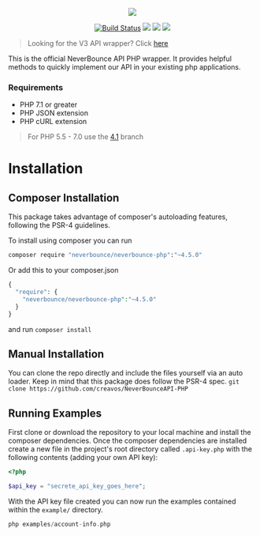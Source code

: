 <p align="center"><img src="https://neverbounce-marketing.s3.amazonaws.com/neverbounce_color_600px.png"></p>

<p align="center">
<a href="https://travis-ci.org/NeverBounce/NeverBounceAPI-PHP"><img src="https://travis-ci.org/NeverBounce/NeverBounceAPI-PHP.svg" alt="Build Status"></a>
<a href="https://codeclimate.com/github/NeverBounce/NeverBounceAPI-PHP"><img src="https://codeclimate.com/github/NeverBounce/NeverBounceAPI-PHP/badges/gpa.svg" /></a>
<a href="https://packagist.org/packages/neverbounce/neverbounce-php"><img src="https://img.shields.io/packagist/v/neverbounce/neverbounce-php.svg" /></a>
<a href="https://packagist.org/packages/neverbounce/neverbounce-php"><img src="https://img.shields.io/packagist/dm/neverbounce/neverbounce-php.svg" /></a>
</p>

> Looking for the V3 API wrapper? Click [here](https://github.com/NeverBounce/NeverBounceAPI-PHP/tree/v3)

This is the official NeverBounce API PHP wrapper. It provides helpful methods to quickly implement our API in your existing php applications.

### Requirements
* PHP 7.1 or greater
* PHP JSON extension
* PHP cURL extension

> For PHP 5.5 - 7.0 use the [4.1](https://github.com/NeverBounce/NeverBounceAPI-PHP/tree/4.1) branch

Installation
============
Composer Installation
---
This package takes advantage of composer's autoloading features, following the PSR-4 guidelines.

To install using composer you can run
``` bash
composer require "neverbounce/neverbounce-php":"~4.5.0"
```

Or add this to your composer.json
``` php
{
  "require": {
    "neverbounce/neverbounce-php":"~4.5.0"
  }
}
```
and run `composer install`

Manual Installation
---
You can clone the repo directly and include the files yourself via an auto loader. Keep in mind that this package does follow the PSR-4 spec.
```git clone https://github.com/creavos/NeverBounceAPI-PHP```

Running Examples
---

First clone or download the repository to your local machine and install the composer dependencies. Once the composer dependencies are installed create a new file in the project's root directory called `.api-key.php` with the following contents (adding your own API key):

```php
<?php

$api_key = "secrete_api_key_goes_here";
``` 

With the API key file created you can now run the examples contained within the `example/` directory.

```php
php examples/account-info.php
```
